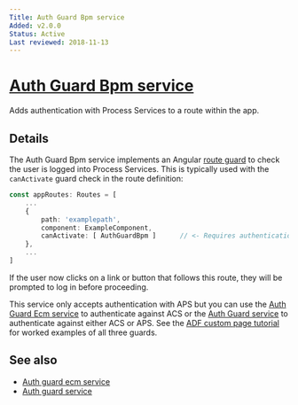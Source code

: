 ```yaml
---
Title: Auth Guard Bpm service
Added: v2.0.0
Status: Active
Last reviewed: 2018-11-13
---
```


# [Auth Guard Bpm service](../../../lib/core/src/lib/services/auth-guard-bpm.service.ts "Defined in auth-guard-bpm.service.ts")

Adds authentication with Process Services to a route within the app.

## Details

The Auth Guard Bpm service implements an Angular
[route guard](https://angular.io/guide/router#milestone-5-route-guards)
to check the user is logged into Process Services. This is typically used with the
`canActivate` guard check in the route definition:

```ts
const appRoutes: Routes = [
    ...
    {
        path: 'examplepath',
        component: ExampleComponent,
        canActivate: [ AuthGuardBpm ]      // <- Requires authentication for this route.
    },
    ...
]
```

If the user now clicks on a link or button that follows this route, they will be prompted
to log in before proceeding.

This service only accepts authentication with APS but you can use the
[Auth Guard Ecm service](auth-guard-ecm.service.md) to authenticate
against ACS or the [Auth Guard service](auth-guard.service.md) to authenticate against
either ACS or APS. See the
[ADF custom page tutorial](https://community.alfresco.com/docs/DOC-6628-adf-105-creating-custom-pages-and-components)
for worked examples of all three guards.

## See also

-   [Auth guard ecm service](auth-guard-ecm.service.md)
-   [Auth guard service](auth-guard.service.md)
